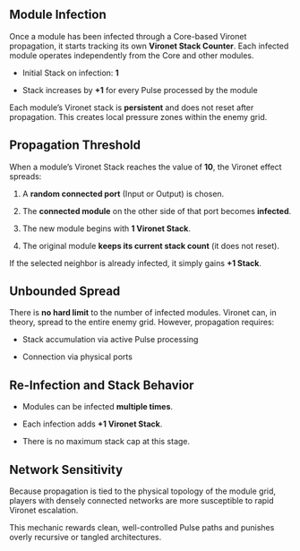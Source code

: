 ## Module Infection

Once a module has been infected through a Core-based Vironet propagation, it starts tracking its own **Vironet Stack Counter**. Each infected module operates independently from the Core and other modules.

- Initial Stack on infection: **1**
    
- Stack increases by **+1** for every Pulse processed by the module
    

Each module’s Vironet stack is **persistent** and does not reset after propagation. This creates local pressure zones within the enemy grid.

## Propagation Threshold

When a module’s Vironet Stack reaches the value of **10**, the Vironet effect spreads:

1. A **random connected port** (Input or Output) is chosen.
    
2. The **connected module** on the other side of that port becomes **infected**.
    
3. The new module begins with **1 Vironet Stack**.
    
4. The original module **keeps its current stack count** (it does not reset).
    

If the selected neighbor is already infected, it simply gains **+1 Stack**.

## Unbounded Spread

There is **no hard limit** to the number of infected modules. Vironet can, in theory, spread to the entire enemy grid. However, propagation requires:

- Stack accumulation via active Pulse processing
    
- Connection via physical ports
    

## Re-Infection and Stack Behavior

- Modules can be infected **multiple times**.
    
- Each infection adds **+1 Vironet Stack**.
    
- There is no maximum stack cap at this stage.
    

## Network Sensitivity

Because propagation is tied to the physical topology of the module grid, players with densely connected networks are more susceptible to rapid Vironet escalation.

This mechanic rewards clean, well-controlled Pulse paths and punishes overly recursive or tangled architectures.